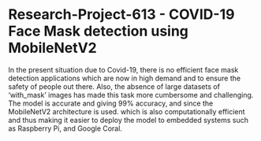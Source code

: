# Research-Project-613 - COVID-19 Face Mask detection using MobileNetV2

In the present situation due to Covid-19, there is no efficient face mask detection applications which are now in high demand and to ensure the safety of people out there. Also, the absence of large datasets of ‘with_mask’ images has made this task more cumbersome and challenging.
The model is accurate and giving 99% accuracy, and since the MobileNetV2 architecture is used. which is also computationally efficient and thus making it easier to deploy the model to embedded systems such as Raspberry Pi, and Google Coral.
